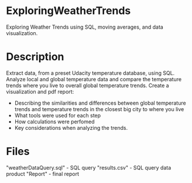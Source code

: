 # ExploringWeatherTrends
Exploring Weather Trends using SQL, moving averages, and data visualization. 

# Description
Extract data, from a preset Udacity temperature database, using SQL. Analyze local and global temperature data and compare the temperature trends where you live to overall global temperature trends. Create a visualization and pdf report: 
* Describing the 
similarities and differences between global temperature trends and temperature trends in the closest big city to where you live
* What tools were used for each step
* How calculations were perfomed
* Key considerations when analyzing the trends.

# Files
"weatherDataQuery.sql" - SQL query 
"results.csv" - SQL query data product
"Report" - final report
